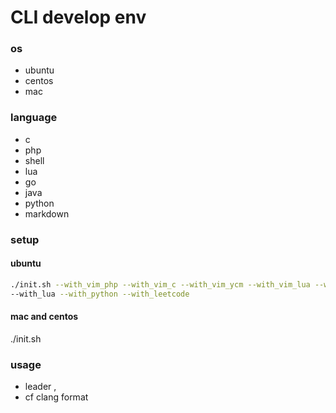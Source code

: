 # CLI develop env 
### os
* ubuntu
* centos
* mac
### language
- c
- php
- shell
- lua
- go
- java
- python
- markdown

### setup
#### ubuntu
 ```bash
 ./init.sh --with_vim_php --with_vim_c --with_vim_ycm --with_vim_lua --with_vim_go --with_java \
--with_lua --with_python --with_leetcode
 ```
#### mac and centos
./init.sh

### usage
* leader  ,
* <Leader>cf  clang format
